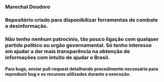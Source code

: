 ### Marechal Deodoro
### Repositório criado para disponibilizar ferramentas de combate a desinformação.  
### Não tenho nenhum patrocínio, tão pouco ligação com qualquer partido politico ou orgão governamental. Só tenho interesse em ajudar a dar mais transparência na obtenção de informações com intuito de ajudar o Brasil.    
#### Para bugs, enviar pull-request detalhando procedimento necessário para reproduzir bug e os recursos utilizados durante a execução.  
